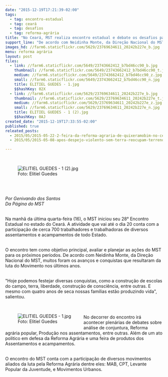 ```yaml
---
date: "2015-12-19T17:21:39-02:00"
tags:
  - tag: encontro-estadual
  - tag: ceará
  - tag: desafios
  - tag: reforma-agrária
title: "No Ceará, MST realiza encontro estadual e debate os desafios para o próximo período "
support_line: "De acordo com Neidinha Monte, da Direção Nacional do MST, muitos foram os avanços e conquistas que resultaram da luta do Movimento nos últimos anos. "
images_hd: //farm6.staticflickr.com/5629/23769634611_20242b227e_b.jpg
menu: reforma agrária
layout: post
files:
  - link: //farm6.staticflickr.com/5649/23743662412_b7bd46cc90_b.jpg
    thumbnail: //farm6.staticflickr.com/5649/23743662412_b7bd46cc90_t.jpg
    medium: //farm6.staticflickr.com/5649/23743662412_b7bd46cc90_z.jpg
    small: //farm6.staticflickr.com/5649/23743662412_b7bd46cc90_n.jpg
    title: ELITIEL GUEDES - 1.jpg
    $$hashKey: 02X
  - link: //farm6.staticflickr.com/5629/23769634611_20242b227e_b.jpg
    thumbnail: //farm6.staticflickr.com/5629/23769634611_20242b227e_t.jpg
    medium: //farm6.staticflickr.com/5629/23769634611_20242b227e_z.jpg
    small: //farm6.staticflickr.com/5629/23769634611_20242b227e_n.jpg
    title: ELITIEL GUEDES - 1 (2).jpg
    $$hashKey: 0AJ
created_date: "2015-12-19T17:33:55-02:00"
published: true
releated_posts:
  - 2015/05/2015-05-22-2-feira-da-reforma-agraria-de-quixeramobim-no-ceara.md
  - 2015/05/2015-05-08-apos-despejo-violento-sem-terra-reocupam-terreno-em-aracati.md

---
```

<p>&nbsp;</p>

<figure class="image"><img alt="ELITIEL GUEDES - 1 (2).jpg" src="//farm6.staticflickr.com/5629/23769634611_20242b227e_b.jpg" />
<figcaption>Foto: Elitiel Guedes</figcaption>
</figure>

<p><br />
&nbsp;</p>

<p><em>Por Genivando dos Santos&nbsp;<br />
Da P&aacute;gina do MST</em></p>

<p><br />
Na manh&atilde; da &uacute;ltima quarta-feira (16), o MST iniciou seu 28&deg; Encontro Estadual no estado do Cear&aacute;. A atividade que vai at&eacute; o dia 20 conta com a participa&ccedil;&atilde;o de cerca 700 trabalhadores e trabalhadoras de diversos assentamentos e acampamentos de todo Estado.&nbsp;</p>

<p><br />
O encontro tem como objetivo principal, avaliar e planejar as a&ccedil;&otilde;es do MST para os pr&oacute;ximos per&iacute;odos. De acordo com Neidinha Monte, da Dire&ccedil;&atilde;o Nacional do MST, muitos foram os avan&ccedil;os e conquistas que resultaram da luta do Movimento nos &uacute;ltimos anos.&nbsp;</p>

<p><br />
&quot;Hoje podemos festejar diversas conquistas, como a constru&ccedil;&atilde;o de escolas do campo, terra, liberdade, constru&ccedil;&atilde;o de consci&ecirc;ncia, entre outras. E mesmo com quatro anos de seca nossas fam&iacute;lias est&atilde;o produzindo vida&quot;, salientou.<br />
&nbsp;</p>

<figure class="image" style="float:left"><img alt="ELITIEL GUEDES - 1.jpg" src="//farm6.staticflickr.com/5649/23743662412_b7bd46cc90_b.jpg" />
<figcaption>Foto: Elitiel Guedes</figcaption>
</figure>

<p><br />
No decorrer do encontro ir&aacute; acontecer plen&aacute;rias de debates sobre an&aacute;lise de conjuntura, Reforma agr&aacute;ria popular, Produ&ccedil;&atilde;o nos assentamentos, entre outras. Al&eacute;m de um ato politico em defesa da Reforma Agr&aacute;ria e uma feira de produtos dos Assentamentos e acampamentos.</p>

<p><br />
O encontro do MST conta com a participa&ccedil;&atilde;o de diversos movimentos aliados da luta pela Reforma Agr&aacute;ria dentre eles: MAB, CPT, Levante Popular da Juventude, e Movimentos Urbanos.</p>
